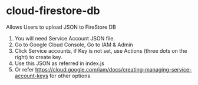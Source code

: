 # cloud-firestore-db
Allows Users to upload JSON to FireStore DB

1. You will need Service Account JSON file. 
2. Go to Google Cloud Console, Go to IAM & Admin
3. Click Service accounts, if Key is not set, use Actions (three dots on the right) to create key. 
4. Use this JSON as referred in index.js 
5. Or refer https://cloud.google.com/iam/docs/creating-managing-service-account-keys for other options
